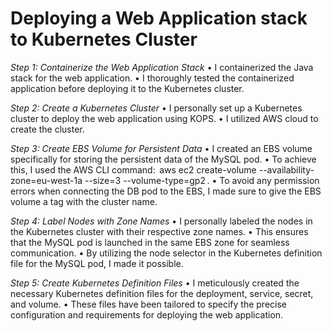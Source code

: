 # Deploying a Web Application stack to Kubernetes Cluster

*Step 1: Containerize the Web Application Stack*
•⁠  ⁠I  containerized the Java stack for the web application.
•⁠  ⁠I thoroughly tested the containerized application before deploying it to the Kubernetes cluster.

*Step 2: Create a Kubernetes Cluster*
•⁠  ⁠I personally set up a Kubernetes cluster to deploy the web application using KOPS.
•⁠  ⁠I utilized AWS cloud to create the cluster.

*Step 3: Create EBS Volume for Persistent Data*
•⁠  ⁠I created an EBS volume specifically for storing the persistent data of the MySQL pod.
•⁠  ⁠To achieve this, I used the AWS CLI command: ⁠ aws ec2 create-volume --availability-zone=eu-west-1a --size=3 --volume-type=gp2 ⁠.
•⁠  ⁠To avoid any permission errors when connecting the DB pod to the EBS, I made sure to give the EBS volume a tag with the cluster name.

*Step 4: Label Nodes with Zone Names*
•⁠  ⁠I personally labeled the nodes in the Kubernetes cluster with their respective zone names.
•⁠  ⁠This ensures that the MySQL pod is launched in the same EBS zone for seamless communication.
•⁠  ⁠By utilizing the node selector in the Kubernetes definition file for the MySQL pod, I made it possible.

*Step 5: Create Kubernetes Definition Files*
•⁠  ⁠I meticulously created the necessary Kubernetes definition files for the deployment, service, secret, and volume.
•⁠  ⁠These files have been tailored to specify the precise configuration and requirements for deploying the web application.
